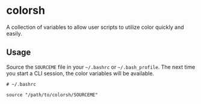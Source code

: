 colorsh
=======

A collection of variables to allow user scripts to utilize color quickly and easily.


Usage
-----

Source the `SOURCEME` file in your `~/.bashrc` or `~/.bash_profile`. The next time you start a CLI session, the color variables will be available.

    # ~/.bashrc

    source "/path/to/colorsh/SOURCEME"
